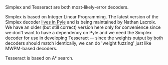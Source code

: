 Simplex and Tesseract are both most-likely-error decoders.

Simplex is based on Integer Linear Programming. The latest version of the Simplex decoder [lives in Pyle](https://github.com/qh-lab/pyle/blob/0645d873e6093b29a0460040c01c68f02041416a/src/pyle/dataking/error_correction/tools/simplex_decoder/simplexlib.py#L217) and is being maintained by Nathan Lacroix.
We have an older (but still correct) version here only for convenience since we don't want to have a dependency on Pyle and we need the Simplex decoder for use in developing Tesseract -- since the weights output by both decoders should match identically, we can do 'weight fuzzing' just like MWPM-based decoders.

Tesseract is based on A* search.
